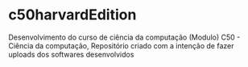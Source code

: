 # c50harvardEdition
Desenvolvimento do curso de ciência da computação  (Modulo) C50 - Ciência da computação, Repositório criado com a intenção de fazer uploads dos softwares desenvolvidos 

